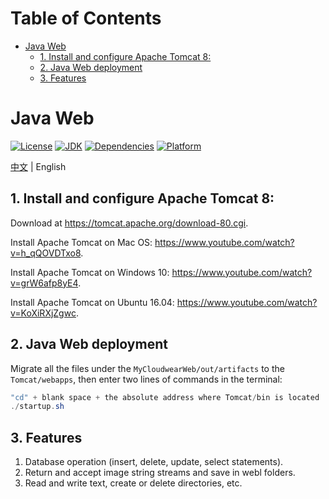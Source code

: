 # Table of Contents
* [Java Web](#java-web)
   * [1. Install and configure Apache Tomcat 8:](#1-install-and-configure-apache-tomcat-8)
   * [2. Java Web deployment](#2-java-web-deployment)
   * [3. Features](#3-features)
   
# Java Web
[![License](https://img.shields.io/badge/License-Apache%202-brightgreen.svg)](https://www.apache.org/licenses/LICENSE-2.0)
[![JDK](https://img.shields.io/badge/JDK-8u212%20-orange.svg)](https://www.oracle.com/technetwork/java/javase/downloads/jdk8-downloads-2133151.html)
[![Dependencies](https://img.shields.io/badge/Dependencies-up%20to%20date-green.svg)](https://dev.mysql.com/downloads/connector/j/5.1.html)
[![Platform](https://img.shields.io/badge/Platform-Windows%2010%20%7C%20macOS%20Mojave%20%7C%20Unbuntu%2016.04-blue.svg)](http://releases.ubuntu.com/16.04/)

[中文](README_CN.md) | English
## 1. Install and configure Apache Tomcat 8:

Download at <https://tomcat.apache.org/download-80.cgi>. 
	
Install Apache Tomcat on Mac OS: <https://www.youtube.com/watch?v=h_qQOVDTxo8>. 
	
Install Apache Tomcat on Windows 10: <https://www.youtube.com/watch?v=grW6afp8yE4>. 
	
Install Apache Tomcat on Ubuntu 16.04: <https://www.youtube.com/watch?v=KoXiRXjZgwc>.
	
## 2. Java Web deployment
Migrate all the files under the `MyCloudwearWeb/out/artifacts` to the `Tomcat/webapps`, then enter two lines of commands in the terminal:

```Java
"cd" + blank space + the absolute address where Tomcat/bin is located
./startup.sh

```
## 3. Features

1. Database operation (insert, delete, update, select statements).
2. Return and accept image string streams and save in webl folders.
3. Read and write text, create or delete directories, etc.
